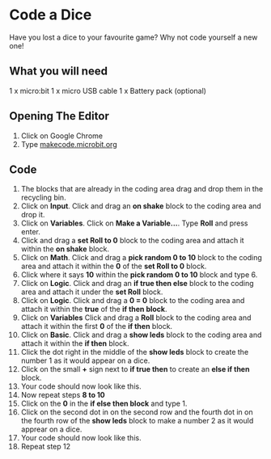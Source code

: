 # Code a Dice

Have you lost a dice to your favourite game?
Why not code yourself a new one!

## What you will need
1 x micro:bit
1 x micro USB cable
1 x Battery pack (optional)

## Opening The Editor
1. Click on Google Chrome
2. Type [makecode.microbit.org](makecode.microbit.org)

## Code
1. The blocks that are already in the coding area drag and drop them in the recycling bin.
2. Click on **Input**. Click and drag an **on shake** block to the coding area and drop it.
3. Click on **Variables**. Click on **Make a Variable...**. Type **Roll** and press enter.
4. Click and drag a **set Roll to 0** block to the coding area and attach it within the **on shake** block.
5. Click on **Math**. Click and drag a **pick random 0 to 10** block to the coding area and attach it within the **0** of the **set Roll to 0** block.
6. Click where it says **10** within the **pick random 0 to 10** block and type 6.
7. Click on **Logic**. Click and drag an **if true then else** block to the coding area and attach it under the **set Roll** block.
8. Click on **Logic**. Click and drag a **0 = 0** block to the coding area and attach it within the **true** of the **if then block**.
9. Click on **Variables** Click and drag a **Roll** block to the coding area and attach it within the first **0** of the **if then** block.
10. Click on **Basic**. Click and drag a **show leds** block to the coding area and attach it within the **if then** block.
11. Click the dot right in the middle of the **show leds** block to create the number 1 as it would appear on a dice.
12. Click on the small **+** sign next to **if true then** to create an **else if then** block.
13. Your code should now look like this.
14. Now repeat steps **8 to 10**
15. Click on the **0** in the **if else then block** and type 1.
16. Click on the second dot in on the second row and the fourth dot in on the fourth row of the **show leds** block to make a number 2 as it would apprear on a dice.
17. Your code should now look like this.
18. Repeat step 12